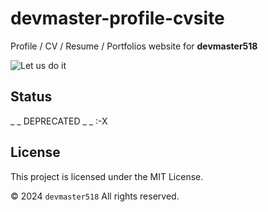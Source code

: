 # devmaster-profile-cvsite

Profile / CV / Resume / Portfolios website for **devmaster518**

![Let us do it](Let_us_Do_It.gif)

## Status

\_ _ DEPRECATED _ \_ :-X

## License

This project is licensed under the MIT License.

&copy; 2024 `devmaster518` All rights reserved.
